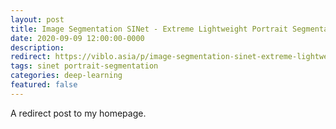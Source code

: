 ```yaml
---
layout: post
title: Image Segmentation SINet - Extreme Lightweight Portrait Segmentation - Paper Explaination and Coding Implementation
date: 2020-09-09 12:00:00-0000
description: 
redirect: https://viblo.asia/p/image-segmentation-sinet-extreme-lightweight-portrait-segmentation-sinet-paper-explaination-and-coding-implementation-ORNZq1MeZ0n
tags: sinet portrait-segmentation
categories: deep-learning
featured: false
---
```


A redirect post to my homepage.
